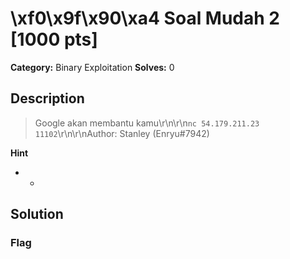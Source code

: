 # \xf0\x9f\x90\xa4 Soal Mudah 2 [1000 pts]

**Category:** Binary Exploitation
**Solves:** 0

## Description
>Google akan membantu kamu\r\n\r\n`nc 54.179.211.23 11102`\r\n\r\nAuthor: Stanley (Enryu#7942)

**Hint**
* -

## Solution

### Flag

